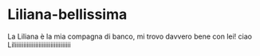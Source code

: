 # Liliana-bellissima
La Liliana è la mia compagna di banco, mi trovo davvero bene con lei!
ciao Liliiiiiiiiiiiiiiiiiiiiiiiiiiiiiiiii
